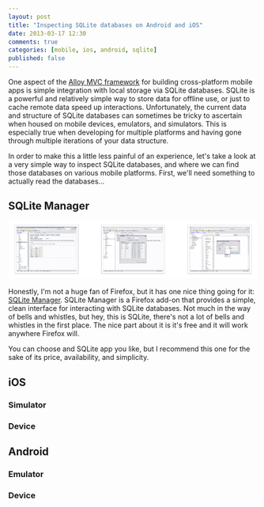 ```yaml
---
layout: post
title: "Inspecting SQLite databases on Android and iOS"
date: 2013-03-17 12:30
comments: true
categories: [mobile, ios, android, sqlite]
published: false
---
```


One aspect of the [Alloy MVC framework](https://github.com/appcelerator/alloy) for building cross-platform mobile apps is simple integration with local storage via SQLite databases. SQLite is a powerful and relatively simple way to store data for offline use, or just to cache remote data speed up interactions. Unfortunately, the current data and structure of SQLite databases can sometimes be tricky to ascertain when housed on mobile devices, emulators, and simulators. This is especially true when developing for multiple platforms and having gone through multiple iterations of your data structure.

In order to make this a little less painful of an experience, let's take a look at a very simple way to inspect SQLite databases, and where we can find those databases on various mobile platforms. First, we'll need something to actually read the databases...

## SQLite Manager

![SQLite Manager screenshots](/images/sqlite_manager.png)

Honestly, I'm not a huge fan of Firefox, but it has one nice thing going for it: [SQLite Manager](https://addons.mozilla.org/en-us/firefox/addon/sqlite-manager/). SQLite Manager is a Firefox add-on that provides a simple, clean interface for interacting with SQLite databases. Not much in the way of bells and whistles, but hey, this is SQLite, there's not a lot of bells and whistles in the first place. The nice part about it is it's free and it will work anywhere Firefox will.

You can choose and SQLite app you like, but I recommend this one for the sake of its price, availability, and simplicity.

## iOS

### Simulator

### Device

## Android

### Emulator

### Device
